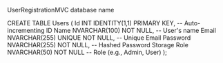 UserRegistrationMVC         database name 



CREATE TABLE Users (
    Id INT IDENTITY(1,1) PRIMARY KEY,  -- Auto-incrementing ID
    Name NVARCHAR(100) NOT NULL,       -- User's name
    Email NVARCHAR(255) UNIQUE NOT NULL, -- Unique Email
    Password NVARCHAR(255) NOT NULL,   -- Hashed Password Storage
    Role NVARCHAR(50) NOT NULL         -- Role (e.g., Admin, User)
);
